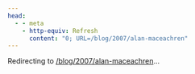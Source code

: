 ```yaml
---
head:
  - - meta
    - http-equiv: Refresh
      content: "0; URL=/blog/2007/alan-maceachren"
---
```


Redirecting to <a href="/blog/2007/alan-maceachren">/blog/2007/alan-maceachren</a>…